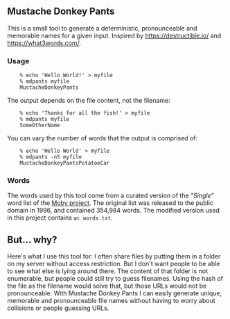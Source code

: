 ## Mustache Donkey Pants

This is a small tool to generate a deterministic, pronounceable and memorable names for a given input.
Inspired by https://destructible.io/ and https://what3words.com/.

### Usage

```
	% echo 'Hello World!' > myfile
	% mdpants myfile
	MustacheDonkeyPants
```

The output depends on the file content, not the filename:	

```
	% echo 'Thanks for all the fish!' > myfile
	% mdpants myfile
	SomeOtherName
```

You can vary the number of words that the output is comprised of:

```
	% echo 'Hello World' > myfile
	% mdpants -n5 myfile
	MustacheDonkeyPantsPotatoeCar
```

### Words

The words used by this tool come from a curated version of the _"Single"_ word
list of the [Moby project](http://icon.shef.ac.uk/Moby/mwords.html). The original
list was released to the public domain in 1996, and contained 354,984 words.
The modified version used in this project contains `wc words.txt`.

## But... why?

Here's what I use this tool for: I often share files by putting them in a
folder on my server without access restriction. But I don't want people to be
able to see what else is lying around there. The content of that folder is not
enumerable, but people could still try to guess filenames. Using the hash of
the file as the filename would solve that, but those URLs would not be
pronounceable. With Mustache Donkey Pants I can easily generate unique,
memorable and pronounceable file names without having to worry about collisions
or people guessing URLs.

